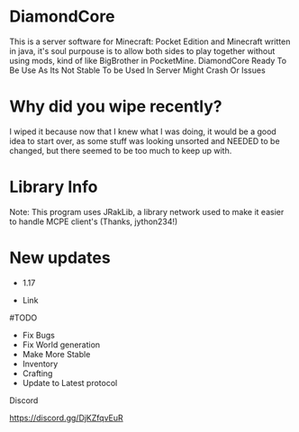 # DiamondCore

This is a server software for Minecraft: Pocket Edition and Minecraft
written in java, it's soul purpouse is to allow both sides to play
together without using mods, kind of like BigBrother in PocketMine.
DiamondCore Ready To Be Use As Its Not Stable To be Used In Server Might Crash Or Issues

# Why did you wipe recently?

I wiped it because now that I knew what I was doing, it would be a
good idea to start over, as some stuff was looking unsorted and NEEDED
to be changed, but there seemed to be too much to keep up with.

# Library Info
Note: This program uses JRakLib, a library network used to make it easier
to handle MCPE client's (Thanks, jython234!)

# New updates
 - 1.17

 - Link

#TODO
 - Fix Bugs
 - Fix World generation
 - Make More Stable
 - Inventory
 - Crafting
 - Update to Latest protocol

Discord

https://discord.gg/DjKZfqvEuR
